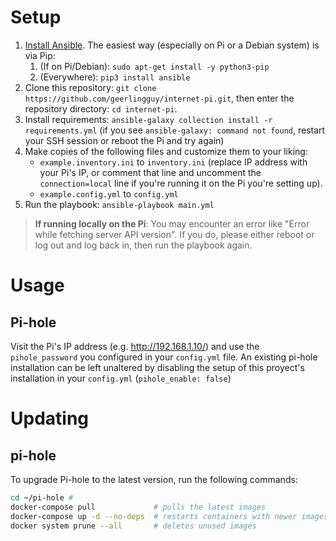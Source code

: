 # Setup

1. [Install Ansible](https://docs.ansible.com/ansible/latest/installation_guide/intro_installation.html). The easiest way (especially on Pi or a Debian system) is via Pip:
   1. (If on Pi/Debian): `sudo apt-get install -y python3-pip`
   2. (Everywhere): `pip3 install ansible`
2. Clone this repository: `git clone https://github.com/geerlingguy/internet-pi.git`, then enter the repository directory: `cd internet-pi`.
3. Install requirements: `ansible-galaxy collection install -r requirements.yml` (if you see `ansible-galaxy: command not found`, restart your SSH session or reboot the Pi and try again)
4. Make copies of the following files and customize them to your liking:
   - `example.inventory.ini` to `inventory.ini` (replace IP address with your Pi's IP, or comment that line and uncomment the `connection=local` line if you're running it on the Pi you're setting up).
   - `example.config.yml` to `config.yml`
5. Run the playbook: `ansible-playbook main.yml`

> **If running locally on the Pi**: You may encounter an error like "Error while fetching server API version". If you do, please either reboot or log out and log back in, then run the playbook again.

# Usage

## Pi-hole

Visit the Pi's IP address (e.g. http://192.168.1.10/) and use the `pihole_password` you configured in your `config.yml` file. An existing pi-hole installation can be left unaltered by disabling the setup of this proyect's installation in your `config.yml` (`pihole_enable: false`)

# Updating

## pi-hole

To upgrade Pi-hole to the latest version, run the following commands:

```bash
cd ~/pi-hole #
docker-compose pull             # pulls the latest images
docker-compose up -d --no-deps  # restarts containers with newer images
docker system prune --all       # deletes unused images
```
